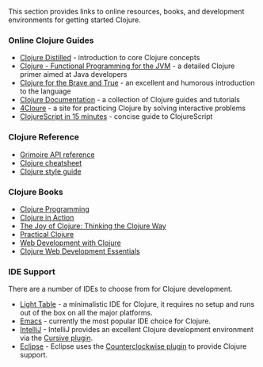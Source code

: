 This section provides links to online resources, books, and development environments for getting started Clojure.

### Online Clojure Guides

* [Clojure Distilled](http://yogthos.github.io/ClojureDistilled.html) - introduction to core Clojure concepts
* [Clojure - Functional Programming for the JVM](http://java.ociweb.com/mark/clojure/article.html) - a detailed Clojure primer aimed at Java developers
* [Clojure for the Brave and True](http://www.braveclojure.com/) - an excellent and humorous introduction to the language
* [Clojure Documentation](http://clojure-doc.org/) - a collection of Clojure guides and tutorials
* [4Cloure](http://www.4clojure.com/) - a site for practicing Clojure by solving interactive problems
* [ClojureScript in 15 minutes](https://github.com/shaunlebron/ClojureScript-Syntax-in-15-minutes) - concise guide to ClojureScript

### Clojure Reference

* [Grimoire API reference](http://conj.io/)
* [Clojure cheatsheet](http://clojure.org/cheatsheet)
* [Clojure style guide](https://github.com/bbatsov/clojure-style-guide)

### Clojure Books

* [Clojure Programming](http://www.clojurebook.com/)
* [Clojure in Action](http://www.amazon.com/Clojure-Action-Amit-Rathore/dp/1935182595/)
* [The Joy of Clojure: Thinking the Clojure Way](http://www.amazon.com/The-Joy-Clojure-Thinking-Way/dp/1935182641/ref=pd_bxgy_b_img_y)
* [Practical Clojure](http://www.apress.com/9781430272311)
* [Web Development with Clojure](http://pragprog.com/book/dswdcloj/web-development-with-clojure)
* [Clojure Web Development Essentials](https://www.packtpub.com/application-development/clojure-web-development-essentials)


### IDE Support

There are a number of IDEs to choose from for Clojure development.

* [Light Table](http://www.lighttable.com/) - a minimalistic IDE for Clojure, it requires no setup and runs out of the box on all the major platforms.
* [Emacs](http://clojure-doc.org/articles/tutorials/emacs.html) - currently the most popular IDE choice for Clojure.
* [IntelliJ](http://www.jetbrains.com/idea/download/) - IntelliJ provides an excellent Clojure development environment via the [Cursive plugin](http://cursiveclojure.com/).
* [Eclipse](http://www.eclipse.org/downloads/) - Eclipse uses the [Counterclockwise plugin](https://github.com/laurentpetit/ccw/wiki/GoogleCodeHome) to provide Clojure support.
